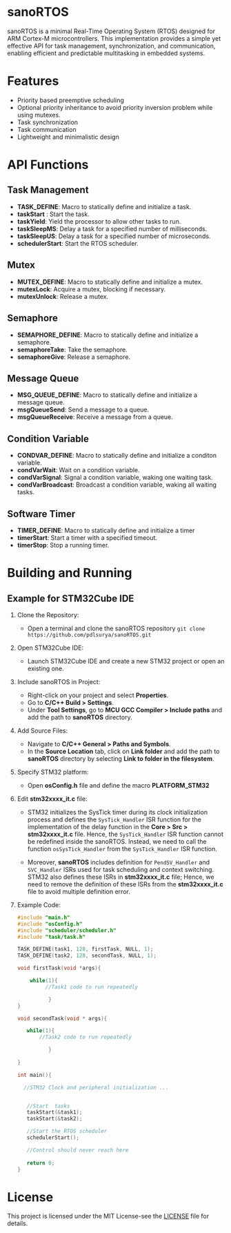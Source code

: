 # sanoRTOS
sanoRTOS is a minimal Real-Time Operating System (RTOS) designed for ARM Cortex-M microcontrollers. This implementation provides a simple yet effective API for task management, synchronization, and communication, enabling efficient and predictable multitasking in embedded systems.

# Features

- Priority based preemptive scheduling
- Optional priority inheritance to avoid priority inversion problem while using mutexes.
- Task synchronization
- Task communication
- Lightweight and minimalistic design

# API Functions


## Task Management

- **TASK_DEFINE**: Macro to statically define and initialize a task.
- **taskStart** : Start the task.
- **taskYield**: Yield the processor to allow other tasks to run.
- **taskSleepMS**: Delay a task for a specified number of milliseconds.
- **taskSleepUS**: Delay a task for a specified number of microseconds.
- **schedulerStart**: Start the RTOS scheduler.


## Mutex

- **MUTEX_DEFINE**: Macro to statically define and initialize a mutex.
- **mutexLock**: Acquire a mutex, blocking if necessary.
- **mutexUnlock**: Release a mutex.

## Semaphore

- **SEMAPHORE_DEFINE**: Macro to statically define and initialize a semaphore.
- **semaphoreTake**: Take the semaphore.
- **semaphoreGive**: Release a semaphore.

## Message Queue

- **MSG_QUEUE_DEFINE**: Macro to statically define and initialize a message queue.
- **msgQueueSend**: Send a message to a queue.
- **msgQueueReceive**: Receive a message from a queue.

## Condition Variable

- **CONDVAR_DEFINE**: Macro to statically define and initialize a conditon variable.
- **condVarWait**: Wait on a condition variable.
- **condVarSignal**: Signal a condition variable, waking one waiting task.
- **condVarBroadcast**: Broadcast a condition variable, waking all waiting tasks.

## Software Timer

- **TIMER_DEFINE**: Macro to statically define and initialize a timer
- **timerStart**: Start a timer with a specified timeout.
- **timerStop**: Stop a running timer.

# Building and Running
## Example for STM32Cube IDE

1. Clone the Repository:
   - Open a terminal and clone the sanoRTOS repository
     `git clone https://github.com/pdlsurya/sanoRTOS.git`
2. Open STM32Cube IDE:

   - Launch STM32Cube IDE and create a new STM32 project or open an existing one.

3. Include sanoRTOS in Project:
   - Right-click on your project and select **Properties**.
   - Go to **C/C++ Build > Settings**.
   - Under **Tool Settings**, go to **MCU GCC Compiler > Include paths** and add the path to **sanoRTOS** directory.

4. Add Source Files:
   - Navigate to **C/C++ General > Paths and Symbols**.
   - In the **Source Location** tab, click on **Link folder** and add the path to **sanoRTOS** directory by selecting **Link to folder in the filesystem**.
     
5. Specify STM32 platform:
   - Open **osConfig.h** file and define the macro **PLATFORM_STM32**

6. Edit **stm32xxxx_it.c** file:
   - STM32 initializes the SysTick timer during its clock initialization process and defines the `SysTick_Handler` ISR function for the implementation of the delay function in the 
   **Core > Src > stm32xxxx_it.c** file. Hence, the `SysTick_Handler` ISR function cannot be redefined inside the sanoRTOS. Instead, we need to call the function `osSysTick_Handler` from the `SysTick_Handler` ISR function.
    
   - Moreover, **sanoRTOS** includes definition for `PendSV_Handler` and `SVC_Handler` ISRs used for task scheduling and context switching. STM32 also 
   defines these ISRs in **stm32xxxx_it.c** file; Hence, we need to remove the definition of these ISRs from the **stm32xxxx_it.c** file to avoid multiple definition error. 

 
7. Example Code:
    ```c
   #include "main.h"
   #include "osConfig.h"
   #include "scheduler/scheduler.h"
   #include "task/task.h"

   TASK_DEFINE(task1, 128, firstTask, NULL, 1);
   TASK_DEFINE(task2, 128, secondTask, NULL, 1);

    void firstTask(void *args){

        while(1){
             //Task1 code to run repeatedly

              }
    }

    void secondTask(void * args){

       while(1){
           //Task2 code to run repeatedly

              }
     
    }

    int main(){

      //STM32 Clock and peripheral initialization ...


       //Start  tasks
       taskStart(&task1);
       taskStart(&task2);

       //Start the RTOS scheduler
       schedulerStart();

       //Control should never reach here
     
       return 0;
    }
    
    ```

# License
This project is licensed under the MIT License-see the [LICENSE](LICENSE) file for details.


